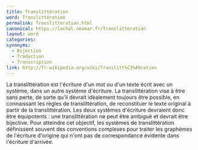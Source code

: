 ```yaml
---
title: Translittération
word: Translittération
permalink: Translitteration.html
canonical: https://lachal.neamar.fr/Translitteration
layout: word
categories:
synonyms:
  - Bijection
  - Traduction
  - Transcription
link: http://fr.wikipedia.org/wiki/Translitt%C3%A9ration
---
```


La translittération est l'écriture d'un mot ou d'un texte écrit avec un système, dans un autre système d'écriture. La translittération vise à être sans perte, de sorte qu'il devrait idéalement toujours être possible, en connaissant les règles de translittération, de reconstituer le texte original à partir de la translittération. Les deux systèmes d'écriture devraient donc être équipotents : une translittération ne peut être ambiguë et devrait être bijective. Pour atteindre cet objectif, les systèmes de translittération définissent souvent des conventions complexes pour traiter les graphèmes de l'écriture d'origine qui n'ont pas de correspondance évidente dans l'écriture d'arrivée.

